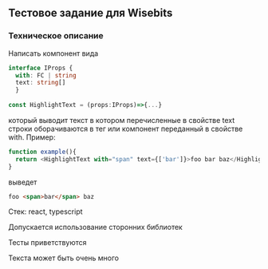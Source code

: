 ## Тестовое задание для Wisebits
### Техническое описание
 
Написать компонент вида
```typescript
interface IProps {
  with: FC | string
  text: string[]
  }
 
const HighlightText = (props:IProps)=>{...}
```

который выводит текст в котором перечисленные в свойстве text строки оборачиваются в тег или компонент переданный в свойстве with.
Пример:
```typescript jsx
function example(){
  return <HighlightText with="span" text={['bar']}>foo bar baz</HighlightText>
}
```

выведет
```html
foo <span>bar</span> baz
```
 
Стек: react, typescript
 
Допускается использование сторонних библиотек
 
Тесты приветствуются
 
Текста может быть очень много